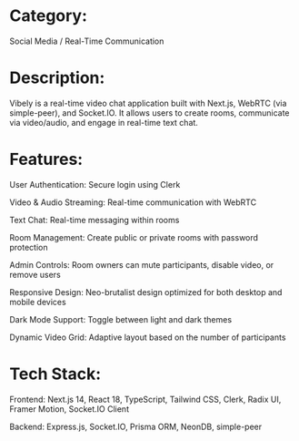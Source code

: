 # Category:
Social Media / Real-Time Communication

# Description:
Vibely is a real-time video chat application built with Next.js, WebRTC (via simple-peer), and Socket.IO. It allows users to create rooms, communicate via video/audio, and engage in real-time text chat.

# Features:
User Authentication: Secure login using Clerk

Video & Audio Streaming: Real-time communication with WebRTC

Text Chat: Real-time messaging within rooms

Room Management: Create public or private rooms with password protection

Admin Controls: Room owners can mute participants, disable video, or remove users

Responsive Design: Neo-brutalist design optimized for both desktop and mobile devices

Dark Mode Support: Toggle between light and dark themes

Dynamic Video Grid: Adaptive layout based on the number of participants

# Tech Stack:
Frontend: Next.js 14, React 18, TypeScript, Tailwind CSS, Clerk, Radix UI, Framer Motion, Socket.IO Client

Backend: Express.js, Socket.IO, Prisma ORM, NeonDB, simple-peer
